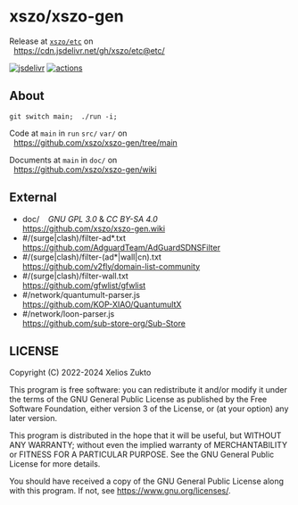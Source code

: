 # xszo/xszo-gen

Release at [`xszo/etc`](https://github.com/xszo/etc) on  
  <https://cdn.jsdelivr.net/gh/xszo/etc@etc/>

[![jsdelivr](https://data.jsdelivr.com/v1/package/gh/xszo/etc/badge)](https://www.jsdelivr.com/package/gh/xszo/etc)
[![actions](https://github.com/xszo/etc/actions/workflows/etc.yml/badge.svg)](https://github.com/xszo/etc/tree/etc)

## About

`git switch main;  ./run -i;`

Code at `main` in `run` `src/` `var/` on  
  <https://github.com/xszo/xszo-gen/tree/main>

Documents at `main` in `doc/` on  
  <https://github.com/xszo/xszo-gen/wiki>

## External

- doc/    _GNU GPL 3.0_ & _CC BY-SA 4.0_  
  <https://github.com/xszo/xszo-gen.wiki>
- #/(surge|clash)/filter-ad\*.txt  
  <https://github.com/AdguardTeam/AdGuardSDNSFilter>
- #/(surge|clash)/filter-(ad\*|wall|cn).txt  
  <https://github.com/v2fly/domain-list-community>
- #/(surge|clash)/filter-wall.txt  
  <https://github.com/gfwlist/gfwlist>
- #/network/quantumult-parser.js  
  <https://github.com/KOP-XIAO/QuantumultX>
- #/network/loon-parser.js  
  <https://github.com/sub-store-org/Sub-Store>

## LICENSE

Copyright (C) 2022-2024 Xelios Zukto

This program is free software: you can redistribute it and/or modify
it under the terms of the GNU General Public License as published by
the Free Software Foundation, either version 3 of the License, or
(at your option) any later version.

This program is distributed in the hope that it will be useful,
but WITHOUT ANY WARRANTY; without even the implied warranty of
MERCHANTABILITY or FITNESS FOR A PARTICULAR PURPOSE. See the
GNU General Public License for more details.

You should have received a copy of the GNU General Public License
along with this program. If not, see <https://www.gnu.org/licenses/>.

